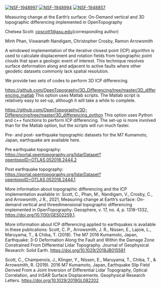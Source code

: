 [![NSF-1948997](https://img.shields.io/badge/NSF-1948997-blue.svg)](https://nsf.gov/awardsearch/showAward?AWD_ID=1948997) 
[![NSF-1948994](https://img.shields.io/badge/NSF-1948994-blue.svg)](https://nsf.gov/awardsearch/showAward?AWD_ID=1948994)
[![NSF-1948857](https://img.shields.io/badge/NSF-1948857-blue.svg)](https://nsf.gov/awardsearch/showAward?AWD_ID=1948857)



Measuring change at the Earth’s surface: On-Demand vertical and 3D topographic differencing implemented in OpenTopography

Chelsea Scott: cpscott1@asu.edu(corresponding author)

Minh Phan, Viswanath Nandigam, Christopher Crosby, Ramon Arrowsmith

A windowed implementation of the iterative closest point (ICP) algorithm is used to calculate displacement and rotation fields from topographic point clouds 
that span a geologic event of interest. This technique resolves surface deformation along and adjacent to active faults where other geodetic datasets commonly 
lack spatial resolution. 

We provide two sets of codes to perform 3D ICP differencing. 

https://github.com/OpenTopography/3D_Differencing/tree/master/3D_differencing_matlab
This option uses Matlab scripts. The Matlab script is relatively easy to set-up, although it will take a while to complete. 


https://github.com/OpenTopography/3D-Differencing/tree/master/3D_differencing_python
This option uses Python and c++ functions to perform ICP differencing. The set-up is more involved than for the Matlab option, but the scripts will run much faster.  


Pre- and post- earthquake topographic datasets for the M7 Kumamoto, Japan, earthquake are available here. 

Pre earthquake topography:
https://portal.opentopography.org/lidarDataset?opentopoID=OTLAS.052018.2444.2

Post earthquake topography:
https://portal.opentopography.org/lidarDataset?opentopoID=OTLAS.052018.2444.1


More information about topographic differencing and the ICP implementation available in: 
Scott, C., Phan, M., Nandigam, V., Crosby, C., and Arrowsmith, J R., 2021, Measuring change at Earth’s surface: On-demand vertical and threedimensional topographic differencing implemented in OpenTopography: Geosphere, v. 17, no. 4, p. 1318–1332, https://doi.org/10.1130/GES02259.1.

More information about ICP differencing applied to earthquakes is available in these publications: 
Scott, C. P., Arrowsmith, J. R., Nissen, E., Lajoie, L., Maruyama, T., & Chiba, T. (2018). 
The M7 2016 Kumamoto, Japan, Earthquake: 3-D Deformation Along the Fault and Within the Damage Zone Constrained From Differential Lidar Topography. Journal of Geophysical Research: 
Solid Earth. https://doi.org/10.1029/2018JB015581

Scott, C., Champenois, J., Klinger, Y., Nissen, E., Maruyama, T., Chiba, T., & Arrowsmith, R. (2019). 
2016 M7 Kumamoto, Japan, Earthquake Slip Field Derived From a Joint Inversion of Differential Lidar Topography, Optical Correlation, and InSAR Surface Displacements. 
Geophysical Research Letters. https://doi.org/10.1029/2019GL082202


